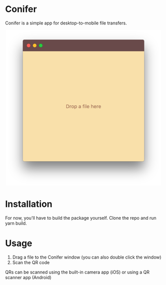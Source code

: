 # Conifer

Conifer is a simple app for desktop-to-mobile file transfers.

<center>
  <img src="resources/screenshot.png" height="500px">
</center>

# Installation

For now, you'll have to build the package yourself.
Clone the repo and run yarn build.

# Usage

1.  Drag a file to the Conifer window (you can also double click the window)
2.  Scan the QR code

QRs can be scanned using the built-in camera app (iOS) or using a QR scanner app (Android)

